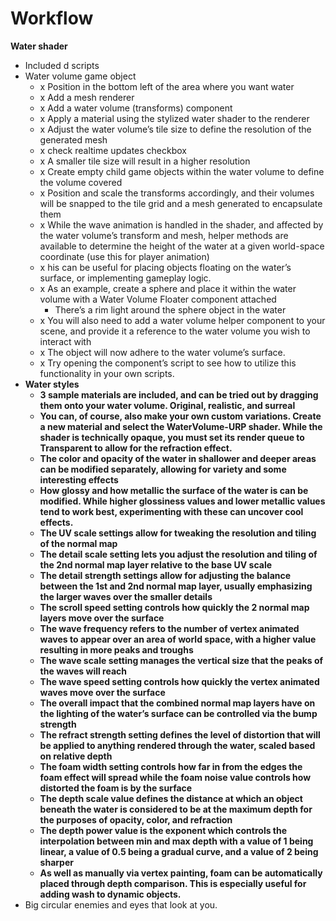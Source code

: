 # Workflow

**Water shader**

- Included d scripts
- Water volume game object
    - x Position in the bottom left of the area where you want water
    - x Add a mesh renderer
    - x Add a water volume (transforms) component
    - x Apply a material using the stylized water shader to the renderer
    - x Adjust the water volume’s tile size to define the resolution of the generated mesh
    - x check realtime updates checkbox
    - x A smaller tile size will result in a higher resolution
    - x Create empty child game objects within the water volume to define the volume covered
    - x Position and scale the transforms accordingly, and their volumes will be snapped to the tile grid and a mesh generated to encapsulate them
    - x While the wave animation is handled in the shader, and affected by the water volume’s transform and mesh, helper methods are available to determine the height of the water at a given world-space coordinate (use this for player animation)
    - x his can be useful for placing objects floating on the water’s surface, or implementing gameplay logic.
    - x As an example, create a sphere and place it within the water volume with a Water Volume Floater component attached
        - There’s a rim light around the sphere object in the water
    - x You will also need to add a water volume helper component to your scene, and provide it a reference to the water volume you wish to interact with
    - x The object will now adhere to the water volume’s surface.
    - x Try opening the component’s script to see how to utilize this functionality in your own scripts.
- **Water styles**
    - **3 sample materials are included, and can be tried out by dragging them onto your water volume. Original, realistic, and surreal**
    - **You can, of course, also make your own custom variations. Create a new material and select the WaterVolume-URP shader. While the shader is technically opaque, you must set its render queue to Transparent to allow for the refraction effect.**
    - **The color and opacity of the water in shallower and deeper areas can be modified separately, allowing for variety and some interesting effects**
    - **How glossy and how metallic the surface of the water is can be modified. While higher glossiness values and lower metallic values tend to work best, experimenting with these can uncover cool effects.**
    - **The UV scale settings allow for tweaking the resolution and tiling of the normal map**
    - **The detail scale setting lets you adjust the resolution and tiling of the 2nd normal map layer relative to the base UV scale**
    - **The detail strength settings allow for adjusting the balance between the 1st and 2nd normal map layer, usually emphasizing the larger waves over the smaller details**
    - **The scroll speed setting controls how quickly the 2 normal map layers move over the surface**
    - **The wave frequency refers to the number of vertex animated waves to appear over an area of world space, with a higher value resulting in more peaks and troughs**
    - **The wave scale setting manages the vertical size that the peaks of the waves will reach**
    - **The wave speed setting controls how quickly the vertex animated waves move over the surface**
    - **The overall impact that the combined normal map layers have on the lighting of the water’s surface can be controlled via the bump strength**
    - **The refract strength setting defines the level of distortion that will be applied to anything rendered through the water, scaled based on relative depth**
    - **The foam width setting controls how far in from the edges the foam effect will spread while the foam noise value controls how distorted the foam is by the surface**
    - **The depth scale value defines the distance at which an object beneath the water is considered to be at the maximum depth for the purposes of opacity, color, and refraction**
    - **The depth power value is the exponent which controls the interpolation between min and max depth with a value of 1 being linear, a value of 0.5 being a gradual curve, and a value of 2 being sharper**
    - **As well as manually via vertex painting, foam can be automatically placed through depth comparison. This is especially useful for adding wash to dynamic objects.**
- Big circular enemies and eyes that look at you.
